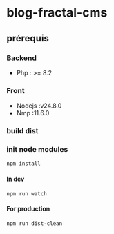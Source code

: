 # blog-fractal-cms

## prérequis

### Backend

* Php : >= 8.2

### Front

* Nodejs :v24.8.0
* Nmp :11.6.0

### build dist

### init node modules

```
npm install
```

#### In dev

```
npm run watch
```

#### For production

```
npm run dist-clean
```

